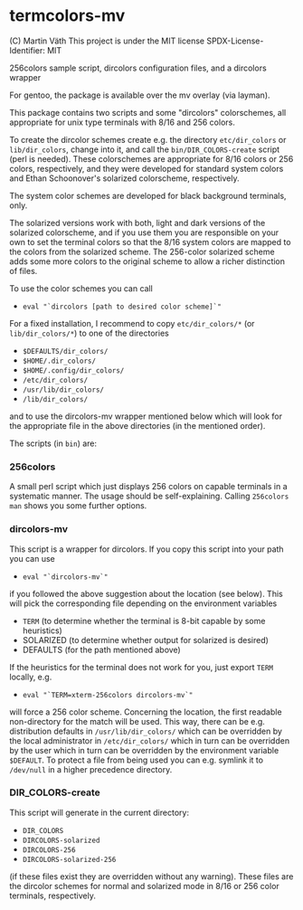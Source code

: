 # termcolors-mv

(C) Martin Väth <martin at mvath.de>
This project is under the MIT license
SPDX-License-Identifier: MIT

256colors sample script, dircolors configuration files, and a dircolors wrapper

For gentoo, the package is available over the mv overlay (via layman).

This package contains two scripts and some "dircolors" colorschemes,
all appropriate for unix type terminals with 8/16 and 256 colors.

To create the dircolor schemes create e.g. the directory `etc/dir_colors`
or `lib/dir_colors`, change into it, and call the `bin/DIR_COLORS-create`
script (perl is needed).
These colorschemes are appropriate for 8/16 colors or 256 colors, respectively,
and they were developed for standard system colors and
Ethan Schoonover's solarized colorscheme, respectively.

The system color schemes are developed for black background terminals, only.

The solarized versions work with both, light and dark versions of
the solarized colorscheme, and if you use them you are responsible on your
own to set the terminal colors so that the 8/16 system colors are mapped
to the colors from the solarized scheme.
The 256-color solarized scheme adds some more colors to the original scheme
to allow a richer distinction of files.

To use the color schemes you can call
-	```eval "`dircolors [path to desired color scheme]`"```

For a fixed installation, I recommend to copy `etc/dir_colors/*`
(or `lib/dir_colors/*`) to one of the directories
-	`$DEFAULTS/dir_colors/`
-	`$HOME/.dir_colors/`
-	`$HOME/.config/dir_colors/`
-	`/etc/dir_colors/`
-	`/usr/lib/dir_colors/`
-	`/lib/dir_colors/`

and to use the dircolors-mv wrapper mentioned below which will look for the
appropriate file in the above directories (in the mentioned order).

The scripts (in `bin`) are:

### 256colors

A small perl script which just displays 256 colors on capable
terminals in a systematic manner. The usage should be self-explaining.
Calling `256colors man` shows you some further options.

### dircolors-mv

This script is a wrapper for dircolors.
If you copy this script into your path you can use
-	```eval "`dircolors-mv`"```

if you followed the above suggestion about the location (see below).
This will pick the corresponding file depending on the environment variables
-	`TERM`
	(to determine whether the terminal is 8-bit capable by some heuristics)
-	SOLARIZED (to determine whether output for solarized is desired)
-	DEFAULTS (for the path mentioned above)

If the heuristics for the terminal does not work for you, just export `TERM`
locally, e.g.
-	```eval "`TERM=xterm-256colors dircolors-mv`"```

will force a 256 color scheme.
Concerning the location, the first readable non-directory for the match will
be used. This way, there can be e.g. distribution defaults in
`/usr/lib/dir_colors/` which can be overridden by the local administrator in
`/etc/dir_colors/` which in turn can be overridden by the user which in turn
can be overridden by the environment variable `$DEFAULT`.
To protect a file from being used you can e.g. symlink it to `/dev/null`
in a higher precedence directory.

### DIR_COLORS-create

This script will generate in the current directory:
-	`DIR_COLORS`
-	`DIRCOLORS-solarized`
-	`DIRCOLORS-256`
-	`DIRCOLORS-solarized-256`

(if these files exist they are overridden without any warning).
These files are the dircolor schemes for normal and solarized mode in
8/16 or 256 color terminals, respectively.
